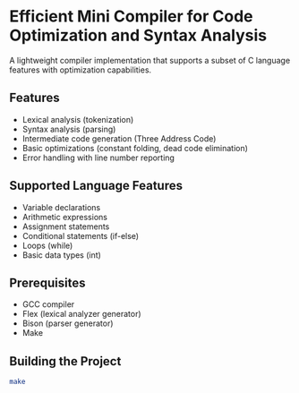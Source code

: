 # Efficient Mini Compiler for Code Optimization and Syntax Analysis

A lightweight compiler implementation that supports a subset of C language features with optimization capabilities.

## Features
- Lexical analysis (tokenization)
- Syntax analysis (parsing)
- Intermediate code generation (Three Address Code)
- Basic optimizations (constant folding, dead code elimination)
- Error handling with line number reporting

## Supported Language Features
- Variable declarations
- Arithmetic expressions
- Assignment statements
- Conditional statements (if-else)
- Loops (while)
- Basic data types (int)

## Prerequisites
- GCC compiler
- Flex (lexical analyzer generator)
- Bison (parser generator)
- Make

## Building the Project
```bash
make